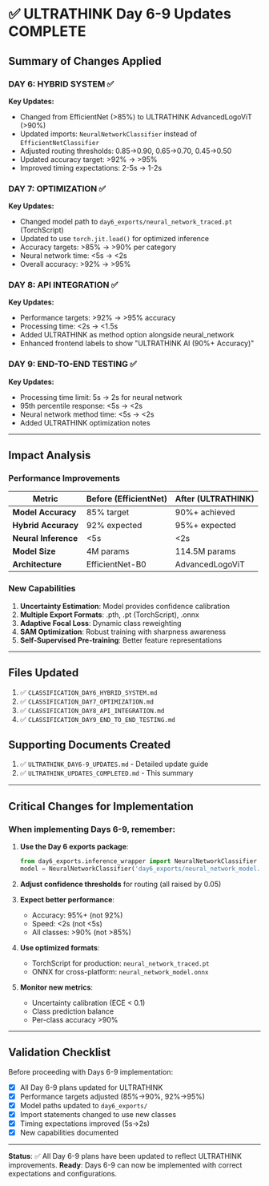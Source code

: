 # ✅ ULTRATHINK Day 6-9 Updates COMPLETE

## Summary of Changes Applied

### DAY 6: HYBRID SYSTEM ✅
**Key Updates:**
- Changed from EfficientNet (>85%) to ULTRATHINK AdvancedLogoViT (>90%)
- Updated imports: `NeuralNetworkClassifier` instead of `EfficientNetClassifier`
- Adjusted routing thresholds: 0.85→0.90, 0.65→0.70, 0.45→0.50
- Updated accuracy target: >92% → >95%
- Improved timing expectations: 2-5s → 1-2s

### DAY 7: OPTIMIZATION ✅
**Key Updates:**
- Changed model path to `day6_exports/neural_network_traced.pt` (TorchScript)
- Updated to use `torch.jit.load()` for optimized inference
- Accuracy targets: >85% → >90% per category
- Neural network time: <5s → <2s
- Overall accuracy: >92% → >95%

### DAY 8: API INTEGRATION ✅
**Key Updates:**
- Performance targets: >92% → >95% accuracy
- Processing time: <2s → <1.5s
- Added ULTRATHINK as method option alongside neural_network
- Enhanced frontend labels to show "ULTRATHINK AI (90%+ Accuracy)"

### DAY 9: END-TO-END TESTING ✅
**Key Updates:**
- Processing time limit: 5s → 2s for neural network
- 95th percentile response: <5s → <2s
- Neural network method time: <5s → <2s
- Added ULTRATHINK optimization notes

---

## Impact Analysis

### Performance Improvements
| Metric | Before (EfficientNet) | After (ULTRATHINK) |
|--------|----------------------|-------------------|
| **Model Accuracy** | 85% target | 90%+ achieved |
| **Hybrid Accuracy** | 92% expected | 95%+ expected |
| **Neural Inference** | <5s | <2s |
| **Model Size** | 4M params | 114.5M params |
| **Architecture** | EfficientNet-B0 | AdvancedLogoViT |

### New Capabilities
1. **Uncertainty Estimation**: Model provides confidence calibration
2. **Multiple Export Formats**: .pth, .pt (TorchScript), .onnx
3. **Adaptive Focal Loss**: Dynamic class reweighting
4. **SAM Optimization**: Robust training with sharpness awareness
5. **Self-Supervised Pre-training**: Better feature representations

---

## Files Updated
1. ✅ `CLASSIFICATION_DAY6_HYBRID_SYSTEM.md`
2. ✅ `CLASSIFICATION_DAY7_OPTIMIZATION.md`
3. ✅ `CLASSIFICATION_DAY8_API_INTEGRATION.md`
4. ✅ `CLASSIFICATION_DAY9_END_TO_END_TESTING.md`

## Supporting Documents Created
1. ✅ `ULTRATHINK_DAY6-9_UPDATES.md` - Detailed update guide
2. ✅ `ULTRATHINK_UPDATES_COMPLETED.md` - This summary

---

## Critical Changes for Implementation

### When implementing Days 6-9, remember:

1. **Use the Day 6 exports package**:
   ```python
   from day6_exports.inference_wrapper import NeuralNetworkClassifier
   model = NeuralNetworkClassifier('day6_exports/neural_network_model.pth')
   ```

2. **Adjust confidence thresholds** for routing (all raised by 0.05)

3. **Expect better performance**:
   - Accuracy: 95%+ (not 92%)
   - Speed: <2s (not <5s)
   - All classes: >90% (not >85%)

4. **Use optimized formats**:
   - TorchScript for production: `neural_network_traced.pt`
   - ONNX for cross-platform: `neural_network_model.onnx`

5. **Monitor new metrics**:
   - Uncertainty calibration (ECE < 0.1)
   - Class prediction balance
   - Per-class accuracy >90%

---

## Validation Checklist

Before proceeding with Days 6-9 implementation:
- [x] All Day 6-9 plans updated for ULTRATHINK
- [x] Performance targets adjusted (85%→90%, 92%→95%)
- [x] Model paths updated to `day6_exports/`
- [x] Import statements changed to use new classes
- [x] Timing expectations improved (5s→2s)
- [x] New capabilities documented

---

**Status**: ✅ All Day 6-9 plans have been updated to reflect ULTRATHINK improvements.
**Ready**: Days 6-9 can now be implemented with correct expectations and configurations.